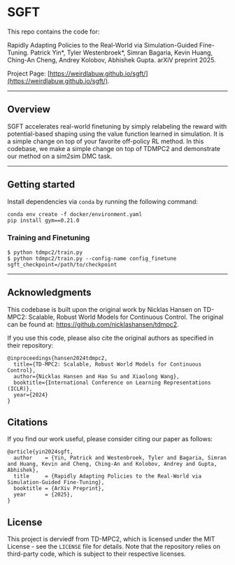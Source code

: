 <h1>SGFT</span></h1>

This repo contains the code for:

Rapidly Adapting Policies to the Real-World via Simulation-Guided Fine-Tuning. Patrick Yin*, Tyler Westenbroek*, Simran Bagaria, Kevin Huang, Ching-An Cheng, Andrey Kolobov, Abhishek Gupta. arXiV preprint 2025.

Project Page: [https://weirdlabuw.github.io/sgft/](https://weirdlabuw.github.io/sgft/).

----


## Overview

SGFT accelerates real-world finetuning by simply relabeling the reward with potential-based shaping using the value function learned in simulation. It is a simple change on top of your favorite off-policy RL method. In this codebase, we make a simple change on top of TDMPC2 and demonstrate our method on a sim2sim DMC task.

----

## Getting started

Install dependencies via `conda` by running the following command:

```
conda env create -f docker/environment.yaml
pip install gym==0.21.0
```

### Training and Finetuning

```
$ python tdmpc2/train.py
$ python tdmpc2/train.py --config-name config_finetune sgft_checkpoint=/path/to/checkpoint
```

----

## Acknowledgments
This codebase is built upon the original work by Nicklas Hansen on TD-MPC2: Scalable, Robust World Models for Continuous Control. The original can be found at: https://github.com/nicklashansen/tdmpc2.

If you use this code, please also cite the original authors as specified in their repository:

```
@inproceedings{hansen2024tdmpc2,
  title={TD-MPC2: Scalable, Robust World Models for Continuous Control}, 
  author={Nicklas Hansen and Hao Su and Xiaolong Wang},
  booktitle={International Conference on Learning Representations (ICLR)},
  year={2024}
}
```

## Citations

If you find our work useful, please consider citing our paper as follows:

```
@article{yin2024sgft,
  author    = {Yin, Patrick and Westenbroek, Tyler and Bagaria, Simran and Huang, Kevin and Cheng, Ching-An and Kolobov, Andrey and Gupta, Abhishek},
  title     = {Rapidly Adapting Policies to the Real-World via Simulation-Guided Fine-Tuning},
  booktitle = {ArXiv Preprint},
  year      = {2025},
}
```

## License

This project is derviedf from TD-MPC2, which is licensed under the MIT License - see the `LICENSE` file for details. Note that the repository relies on third-party code, which is subject to their respective licenses.
